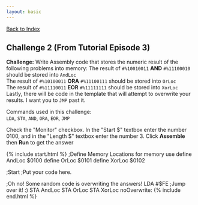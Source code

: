```yaml
---
layout: basic
---
```

[Back to Index](index.markdown)
<h2 id="challenge-002">Challenge 2 (From Tutorial Episode 3)</h2>

**Challenge:** Write Assembly code that stores the numeric result of the following problems into memory:
The result of `#%10010011` **AND** `#%11100010` should be stored into `AndLoc`  
The result of `#%10100011` **ORA** `#%11100111` should be stored into `OrLoc`  
The result of `#%11110011` **EOR** `#%11111111` should be stored into `XorLoc`  
Lastly, there will be code in the template that will attempt to overwrite your results. I want you to `JMP` past it.

Commands used in this challenge:  
`LDA`, `STA`, `AND`, `ORA`, `EOR`, `JMP`

Check the "Monitor" checkbox. In the "Start $" textbox enter the number 0100, and in the "Length $" textbox enter the number 3.
Click **Assemble** then **Run** to get the answer 

{% include start.html %}
;Define Memory Locations for memory use
define AndLoc $0100
define OrLoc $0101
define XorLoc $0102

;Start
;Put your code here.

;Oh no! Some random code is overwriting the answers!
LDA #$FE	;Jump over it! :)
STA AndLoc
STA OrLoc
STA XorLoc
noOverwrite:
{% include end.html %}
